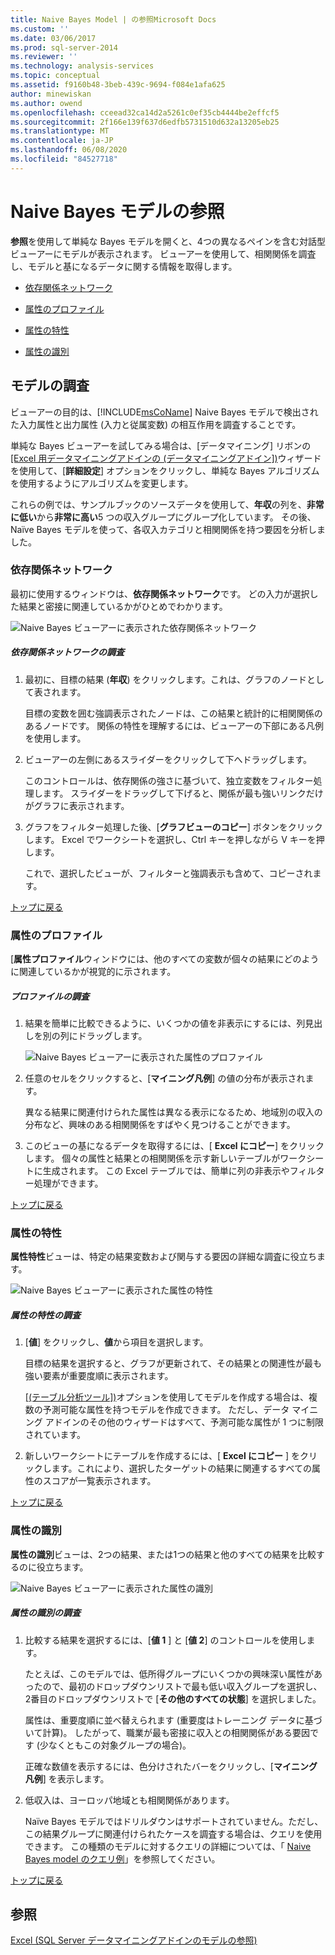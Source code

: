 ```yaml
---
title: Naive Bayes Model | の参照Microsoft Docs
ms.custom: ''
ms.date: 03/06/2017
ms.prod: sql-server-2014
ms.reviewer: ''
ms.technology: analysis-services
ms.topic: conceptual
ms.assetid: f9160b48-3beb-439c-9694-f084e1afa625
author: minewiskan
ms.author: owend
ms.openlocfilehash: cceead32ca14d2a5261c0ef35cb4444be2effcf5
ms.sourcegitcommit: 2f166e139f637d6edfb5731510d632a13205eb25
ms.translationtype: MT
ms.contentlocale: ja-JP
ms.lasthandoff: 06/08/2020
ms.locfileid: "84527718"
---
```

# <a name="browsing-a-naive-bayes-model"></a>Naive Bayes モデルの参照
  **参照**を使用して単純な Bayes モデルを開くと、4つの異なるペインを含む対話型ビューアーにモデルが表示されます。 ビューアーを使用して、相関関係を調査し、モデルと基になるデータに関する情報を取得します。  
  
-   [依存関係ネットワーク](#bkmk_DepNet)  
  
-   [属性のプロファイル](#bkmk_AttProf)  
  
-   [属性の特性](#bkmk_AttChar)  
  
-   [属性の識別](#bkmk_AttDisc)  
  
##  <a name="explore-the-model"></a><a name="BKMK_Tabs"></a>モデルの調査  
 ビューアーの目的は、[!INCLUDE[msCoName](../includes/msconame-md.md)] Naive Bayes モデルで検出された入力属性と出力属性 (入力と従属変数) の相互作用を調査することです。  
  
 単純な Bayes ビューアーを試してみる場合は、[データマイニング] リボンの [ [Excel 用データマイニングアドインの &#40;データマイニングアドイン]&#41;](classify-wizard-data-mining-add-ins-for-excel.md)ウィザードを使用して、[**詳細設定**] オプションをクリックし、単純な Bayes アルゴリズムを使用するようにアルゴリズムを変更します。  
  
 これらの例では、サンプルブックのソースデータを使用して、**年収**の列を、**非常に低い**から**非常に高い**5 つの収入グループにグループ化しています。 その後、Naïve Bayes モデルを使って、各収入カテゴリと相関関係を持つ要因を分析しました。  
  
###  <a name="dependency-network"></a><a name="bkmk_DepNet"></a>依存関係ネットワーク  
 最初に使用するウィンドウは、**依存関係ネットワーク**です。 どの入力が選択した結果と密接に関連しているかがひとめでわかります。  
  
 ![Naive Bayes ビューアーに表示された依存関係ネットワーク](media/dm13-nb.gif "Naive Bayes ビューアーに表示された依存関係ネットワーク")  
  
##### <a name="explore-the-dependency-network"></a>依存関係ネットワークの調査  
  
1.  最初に、目標の結果 (**年収**) をクリックします。これは、グラフのノードとして表されます。  
  
     目標の変数を囲む強調表示されたノードは、この結果と統計的に相関関係のあるノードです。 関係の特性を理解するには、ビューアーの下部にある凡例を使用します。  
  
2.  ビューアーの左側にあるスライダーをクリックして下へドラッグします。  
  
     このコントロールは、依存関係の強さに基づいて、独立変数をフィルター処理します。 スライダーをドラッグして下げると、関係が最も強いリンクだけがグラフに表示されます。  
  
3.  グラフをフィルター処理した後、[**グラフビューのコピー**] ボタンをクリックします。 Excel でワークシートを選択し、Ctrl キーを押しながら V キーを押します。  
  
     これで、選択したビューが、フィルターと強調表示も含めて、コピーされます。  
  
 [トップに戻る](#BKMK_Tabs)  
  
###  <a name="attribute-profiles"></a><a name="bkmk_AttProf"></a> 属性のプロファイル  
 [**属性プロファイル**ウィンドウには、他のすべての変数が個々の結果にどのように関連しているかが視覚的に示されます。  
  
##### <a name="explore-the-profiles"></a>プロファイルの調査  
  
1.  結果を簡単に比較できるように、いくつかの値を非表示にするには、列見出しを別の列にドラッグします。  
  
     ![Naive Bayes ビューアーに表示された属性のプロファイル](media/dm13-nb-attprof.gif "Naive Bayes ビューアーに表示された属性のプロファイル")  
  
2.  任意のセルをクリックすると、[**マイニング凡例**] の値の分布が表示されます。  
  
     異なる結果に関連付けられた属性は異なる表示になるため、地域別の収入の分布など、興味のある相関関係をすばやく見つけることができます。  
  
3.  このビューの基になるデータを取得するには、[ **Excel にコピー**] をクリックします。 個々の属性と結果との相関関係を示す新しいテーブルがワークシートに生成されます。 この Excel テーブルでは、簡単に列の非表示やフィルター処理ができます。  
  
 [トップに戻る](#BKMK_Tabs)  
  
###  <a name="attribute-characteristics"></a><a name="bkmk_AttChar"></a>属性の特性  
 **属性特性**ビューは、特定の結果変数および関与する要因の詳細な調査に役立ちます。  
  
 ![Naive Bayes ビューアーに表示された属性の特性](media/dm13-nb-viewer.gif "Naive Bayes ビューアーに表示された属性の特性")  
  
##### <a name="explore-the-attribute-characteristics"></a>属性の特性の調査  
  
1.  [**値**] をクリックし、**値**から項目を選択します。  
  
     目標の結果を選択すると、グラフが更新されて、その結果との関連性が最も強い要素が重要度順に表示されます。  
  
     [ [&#40;テーブル分析ツール]&#41;](analyze-key-influencers-table-analysis-tools-for-excel.md)オプションを使用してモデルを作成する場合は、複数の予測可能な属性を持つモデルを作成できます。 ただし、データ マイニング アドインのその他のウィザードはすべて、予測可能な属性が 1 つに制限されています。  
  
2.  新しいワークシートにテーブルを作成するには、[ **Excel にコピー** ] をクリックします。これにより、選択したターゲットの結果に関連するすべての属性のスコアが一覧表示されます。  
  
 [トップに戻る](#BKMK_Tabs)  
  
###  <a name="attribute-discrimination"></a><a name="bkmk_AttDisc"></a>属性の識別  
 **属性の識別**ビューは、2つの結果、または1つの結果と他のすべての結果を比較するのに役立ちます。  
  
 ![Naive Bayes ビューアーに表示された属性の識別](media/dm13-nb-attdisc.gif "Naive Bayes ビューアーに表示された属性の識別")  
  
##### <a name="explore-attribute-discrimination"></a>属性の識別の調査  
  
1.  比較する結果を選択するには、[**値 1** ] と [**値 2**] のコントロールを使用します。  
  
     たとえば、このモデルでは、低所得グループにいくつかの興味深い属性があったので、最初のドロップダウンリストで最も低い収入グループを選択し、2番目のドロップダウンリストで [**その他のすべての状態**] を選択しました。  
  
     属性は、重要度順に並べ替えられます (重要度はトレーニング データに基づいて計算)。 したがって、職業が最も密接に収入との相関関係がある要因です (少なくともこの対象グループの場合)。  
  
     正確な数値を表示するには、色分けされたバーをクリックし、[**マイニング凡例**] を表示します。  
  
2.  低収入は、ヨーロッパ地域とも相関関係があります。  
  
     Naïve Bayes モデルではドリルダウンはサポートされていません。ただし、この結果グループに関連付けられたケースを調査する場合は、クエリを使用できます。 この種類のモデルに対するクエリの詳細については、「 [Naive Bayes model のクエリ例](data-mining/naive-bayes-model-query-examples.md)」を参照してください。  
  
 [トップに戻る](#BKMK_Tabs)  
  
## <a name="see-also"></a>参照  
 [Excel &#40;SQL Server データマイニングアドインのモデルの参照&#41;](browsing-models-in-excel-sql-server-data-mining-add-ins.md)  
  
  
